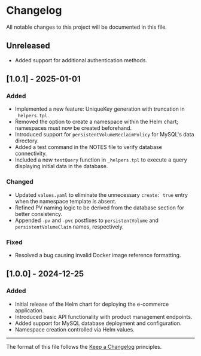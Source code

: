 # Changelog

All notable changes to this project will be documented in this file.

## Unreleased
- Added support for additional authentication methods.

## [1.0.1] - 2025-01-01
### Added
- Implemented a new feature: UniqueKey generation with truncation in `_helpers.tpl`.
- Removed the option to create a namespace within the Helm chart; namespaces must now be created beforehand.
- Introduced support for `persistentVolumeReclaimPolicy` for MySQL's data directory.
- Added a test command in the NOTES file to verify database connectivity.
- Included a new `testQuery` function in `_helpers.tpl` to execute a query displaying initial data in the database.

### Changed
- Updated `values.yaml` to eliminate the unnecessary `create: true` entry when the namespace template is absent.
- Refined PV naming logic to be derived from the database section for better consistency.
- Appended `-pv` and `-pvc` postfixes to `persistentVolume` and `persistentVolumeClaim` names, respectively.

### Fixed
- Resolved a bug causing invalid Docker image reference formatting.

## [1.0.0] - 2024-12-25
### Added
- Initial release of the Helm chart for deploying the e-commerce application.
- Introduced basic API functionality with product management endpoints.
- Added support for MySQL database deployment and configuration.
- Namespace creation controlled via Helm values.

---

The format of this file follows the [Keep a Changelog](https://keepachangelog.com/en/1.0.0/) principles.
